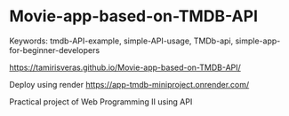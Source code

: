 # Movie-app-based-on-TMDB-API
 Keywords:  tmdb-API-example, simple-API-usage, TMDb-api, simple-app-for-beginner-developers

https://tamirisveras.github.io/Movie-app-based-on-TMDB-API/

Deploy using render
https://app-tmdb-miniproject.onrender.com/

Practical project of Web Programming II using API

